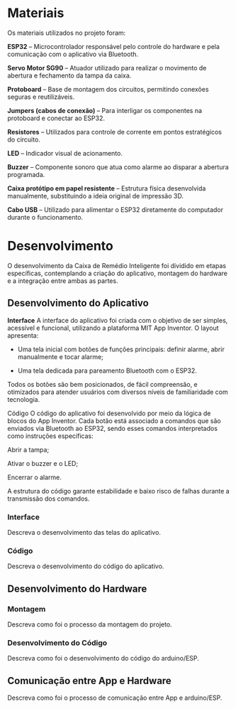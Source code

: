 
# Materiais

Os materiais utilizados no projeto foram:

**ESP32** – Microcontrolador responsável pelo controle do hardware e pela comunicação com o aplicativo via Bluetooth.

**Servo Motor SG90** – Atuador utilizado para realizar o movimento de abertura e fechamento da tampa da caixa.

**Protoboard** – Base de montagem dos circuitos, permitindo conexões seguras e reutilizáveis.

**Jumpers (cabos de conexão)** – Para interligar os componentes na protoboard e conectar ao ESP32.

**Resistores** – Utilizados para controle de corrente em pontos estratégicos do circuito.

**LED** – Indicador visual de acionamento.

**Buzzer** – Componente sonoro que atua como alarme ao disparar a abertura programada.

**Caixa protótipo em papel resistente** – Estrutura física desenvolvida manualmente, substituindo a ideia original de impressão 3D.

**Cabo USB** – Utilizado para alimentar o ESP32 diretamente do computador durante o funcionamento.

# Desenvolvimento

O desenvolvimento da Caixa de Remédio Inteligente foi dividido em etapas específicas, contemplando a criação do aplicativo, montagem do hardware e a integração entre ambas as partes.

## Desenvolvimento do Aplicativo
**Interface**
A interface do aplicativo foi criada com o objetivo de ser simples, acessível e funcional, utilizando a plataforma MIT App Inventor. O layout apresenta:

- Uma tela inicial com botões de funções principais: definir alarme, abrir manualmente e tocar alarme;

- Uma tela dedicada para pareamento Bluetooth com o ESP32.

Todos os botões são bem posicionados, de fácil compreensão, e otimizados para atender usuários com diversos níveis de familiaridade com tecnologia.

Código
O código do aplicativo foi desenvolvido por meio da lógica de blocos do App Inventor. Cada botão está associado a comandos que são enviados via Bluetooth ao ESP32, sendo esses comandos interpretados como instruções específicas:

Abrir a tampa;

Ativar o buzzer e o LED;

Encerrar o alarme.

A estrutura do código garante estabilidade e baixo risco de falhas durante a transmissão dos comandos.

### Interface

Descreva o desenvolvimento das telas do aplicativo.

### Código

Descreva o desenvolvimento do código do aplicativo.

## Desenvolvimento do Hardware

### Montagem

Descreva como foi o processo da montagem do projeto.

### Desenvolvimento do Código

Descreva como foi o desenvolvimento do código do arduino/ESP.

## Comunicação entre App e Hardware

Descreva como foi o processo de comunicação entre App e arduino/ESP.
